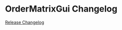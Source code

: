 # OrderMatrixGui Changelog

[Release Changelog](https://github.com/spryker/order-matrix-gui/releases)
